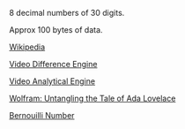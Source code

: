 8 decimal numbers of 30 digits.

Approx 100 bytes of data.

[Wikipedia](https://en.wikipedia.org/wiki/Difference_engine)

[Video Difference Engine](https://www.youtube.com/watch?v=be1EM3gQkAY)

[Video Analytical Engine](https://www.youtube.com/watch?v=5rtKoKFGFSM)

[Wolfram: Untangling the Tale of Ada Lovelace](https://blog.stephenwolfram.com/2015/12/untangling-the-tale-of-ada-lovelace/)

[Bernouilli Number](https://en.wikipedia.org/wiki/Bernoulli_number)